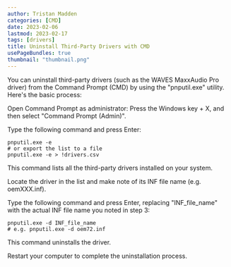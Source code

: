 ```yaml
---
author: Tristan Madden
categories: [CMD]
date: 2023-02-06
lastmod: 2023-02-17
tags: [drivers]
title: Uninstall Third-Party Drivers with CMD
usePageBundles: true
thumbnail: "thumbnail.png"
---
```


You can uninstall third-party drivers (such as the WAVES MaxxAudio Pro driver) from the Command Prompt (CMD) by using the "pnputil.exe" utility. Here's the basic process:

Open Command Prompt as administrator: Press the Windows key + X, and then select "Command Prompt (Admin)".

Type the following command and press Enter:

```Shell
pnputil.exe -e
# or export the list to a file
pnputil.exe -e > !drivers.csv
```

This command lists all the third-party drivers installed on your system.

Locate the driver in the list and make note of its INF file name (e.g. oemXXX.inf).

Type the following command and press Enter, replacing "INF_file_name" with the actual INF file name you noted in step 3:

```Shell
pnputil.exe -d INF_file_name
# e.g. pnputil.exe -d oem72.inf
```

This command uninstalls the driver.

Restart your computer to complete the uninstallation process.